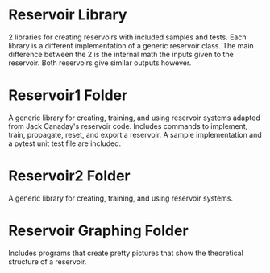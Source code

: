 # Reservoir Library
2 libraries for creating reservoirs with included samples and tests. Each library is a different implementation of a generic reservoir class. The main difference between the 2 is the internal math the inputs given to the reservoir. Both reservoirs give similar outputs however.
# Reservoir1 Folder
A generic library for creating, training, and using reservoir systems adapted from Jack Canaday's reservoir code.
Includes commands to implement, train, propagate, reset, and export a reservoir.
A sample implementation and a pytest unit test file are included.
# Reservoir2 Folder
A generic library for creating, training, and using reservoir systems.
# Reservoir Graphing Folder
Includes programs that create pretty pictures that show the theoretical structure of a reservoir.
